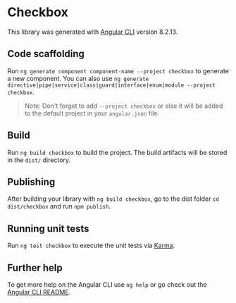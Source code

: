 # Checkbox

This library was generated with [Angular CLI](https://github.com/angular/angular-cli) version 8.2.13.

## Code scaffolding

Run `ng generate component component-name --project checkbox` to generate a new component. You can also use `ng generate directive|pipe|service|class|guard|interface|enum|module --project checkbox`.
> Note: Don't forget to add `--project checkbox` or else it will be added to the default project in your `angular.json` file. 

## Build

Run `ng build checkbox` to build the project. The build artifacts will be stored in the `dist/` directory.

## Publishing

After building your library with `ng build checkbox`, go to the dist folder `cd dist/checkbox` and run `npm publish`.

## Running unit tests

Run `ng test checkbox` to execute the unit tests via [Karma](https://karma-runner.github.io).

## Further help

To get more help on the Angular CLI use `ng help` or go check out the [Angular CLI README](https://github.com/angular/angular-cli/blob/master/README.md).
